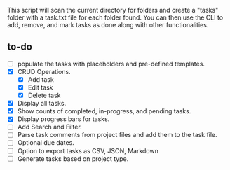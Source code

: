This script will scan the current directory for folders and create a "tasks" folder with a task.txt file for each folder found. You can then use the CLI to add, remove, and mark tasks as done along with other functionalities.



## to-do

- [ ] populate the tasks with placeholders and pre-defined templates.
- [x] CRUD Operations.
    - [x] Add task
    - [x] Edit task
    - [x] Delete task
- [x] Display all tasks.
- [x] Show counts of completed, in-progress, and pending tasks.
- [x] Display progress bars for tasks.
- [ ] Add Search and Filter.
- [ ] Parse task comments from project files and add them to the task file.
- [ ] Optional due dates.
- [ ] Option to export tasks as CSV, JSON, Markdown
- [ ] Generate tasks based on project type.
